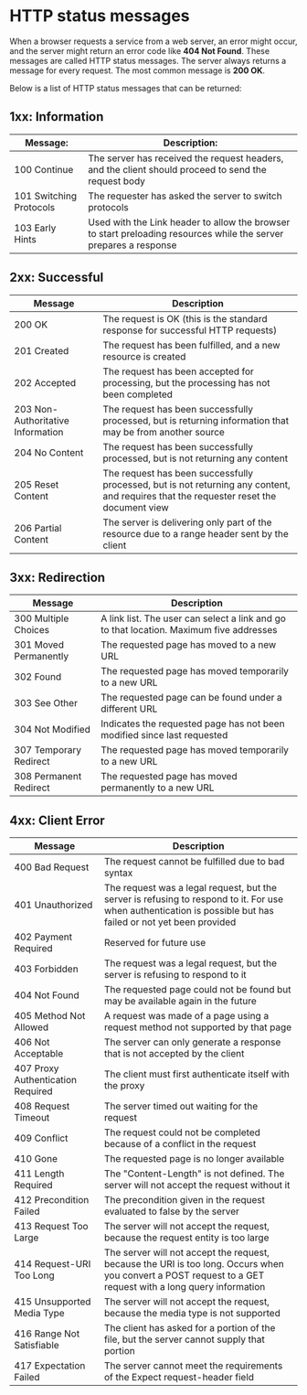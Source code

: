 # HTTP status messages

When a browser requests a service from a web server, an error might occur, and the server might return an error code like **404 Not Found**.
These messages are called HTTP status messages. The server always returns a message for every request. The most common message is **200 OK**.

Below is a list of HTTP status messages that can be returned:

## 1xx: Information
| Message:  | Description:  | 
|---|---|
| 100 Continue  | The server has received the request headers, and the client should proceed to send the request body  | 
| 101 Switching Protocols  | The requester has asked the server to switch protocols  | 
| 103 Early Hints  | Used with the Link header to allow the browser to start preloading resources while the server prepares a response  | 

## 2xx: Successful

| Message  | Description   |
|---|---|
| 200 OK | The request is OK (this is the standard response for successful HTTP requests)  |
| 201 Created | The request has been fulfilled, and a new resource is created  |
| 202 Accepted | The request has been accepted for processing, but the processing has not been completed  |
| 203 Non-Authoritative Information | The request has been successfully processed, but is returning information that may be from another source  |
| 204 No Content | The request has been successfully processed, but is not returning any content  |
| 205 Reset Content | The request has been successfully processed, but is not returning any content, and requires that the requester reset the document view  |
| 206 Partial Content | The server is delivering only part of the resource due to a range header sent by the client  |

## 3xx: Redirection

| Message | Description |
|---|---|
| 300 Multiple Choices  | A link list. The user can select a link and go to that location. Maximum five addresses |
| 301 Moved Permanently | The requested page has moved to a new URL |
| 302 Found | The requested page has moved temporarily to a new URL |
| 303 See Other | The requested page can be found under a different URL |
| 304 Not Modified | Indicates the requested page has not been modified since last requested  |
| 307 Temporary Redirect | The requested page has moved temporarily to a new URL  |
| 308 Permanent Redirect | The requested page has moved permanently to a new URL  |

## 4xx: Client Error

| Message | Description |
|---|---|
| 400 Bad Request  | The request cannot be fulfilled due to bad syntax |
| 401 Unauthorized | The request was a legal request, but the server is refusing to respond to it. For use when authentication is possible but has failed or not yet been provided  |
| 402 Payment Required  | Reserved for future use  |
| 403 Forbidden  | The request was a legal request, but the server is refusing to respond to it  |
| 404 Not Found  | The requested page could not be found but may be available again in the future  |
| 405 Method Not Allowed  | A request was made of a page using a request method not supported by that page  |
| 406 Not Acceptable  | The server can only generate a response that is not accepted by the client  |
| 407 Proxy Authentication Required  | 	The client must first authenticate itself with the proxy  |
| 408 Request Timeout  | The server timed out waiting for the request  |
| 409 Conflict  | 	The request could not be completed because of a conflict in the request  |
| 410 Gone  | The requested page is no longer available  |
| 411 Length Required  | The "Content-Length" is not defined. The server will not accept the request without it  |
| 412 Precondition Failed  | The precondition given in the request evaluated to false by the server  |
| 413 Request Too Large  | The server will not accept the request, because the request entity is too large  |
| 414 Request-URI Too Long  |  The server will not accept the request, because the URI is too long. Occurs when you convert a POST request to a GET request with a long query information  |
| 415 Unsupported Media Type  | The server will not accept the request, because the media type is not supported   |
| 416 Range Not Satisfiable  | The client has asked for a portion of the file, but the server cannot supply that portion  |
| 417 Expectation Failed  |  The server cannot meet the requirements of the Expect request-header field |
